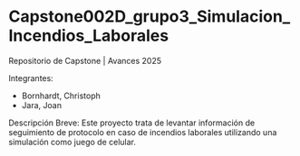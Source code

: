 # Capstone002D_grupo3_Simulacion_Incendios_Laborales
Repositorio de Capstone | Avances 2025

Integrantes: 
* Bornhardt, Christoph
* Jara, Joan

Descripción Breve:
Este proyecto trata de levantar información de seguimiento de protocolo en caso de incendios laborales utilizando una simulación como juego de celular.
